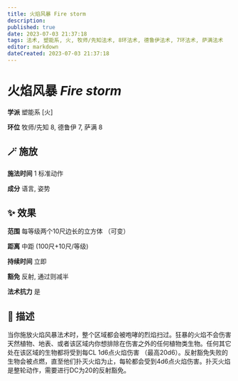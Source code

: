 ```yaml
---
title: 火焰风暴 Fire storm
description: 
published: true
date: 2023-07-03 21:37:18
tags: 法术, 塑能系, 火, 牧师/先知法术, 8环法术, 德鲁伊法术, 7环法术, 萨满法术
editor: markdown
dateCreated: 2023-07-03 21:37:18
---
```


# **火焰风暴** *Fire storm*

**学派** 塑能系 \[火\] 

**环位** 牧师/先知 8, 德鲁伊 7, 萨满 8

## 🪄 施放

**施法时间** 1 标准动作

**成分** 语言, 姿势

## ✨ 效果  

**范围** 每等级两个10尺边长的立方体 （可变）

**距离** 中距 (100尺+10尺/等级)  

**持续时间** 立即 

**豁免** 反射, 通过则减半

**法术抗力** 是

## 📖 描述

当你施放火焰风暴法术时，整个区域都会被咆哮的烈焰扫过。狂暴的火焰不会伤害天然植物、地表、或者该区域内你想排除在伤害之外的任何植物类生物。任何其它处在该区域的生物都将受到每CL 1d6点火焰伤害 （最高20d6）。反射豁免失败的生物会被点燃，直至他们扑灭火焰为止，每轮都会受到4d6点火焰伤害。扑灭火焰是整轮动作，需要进行DC为20的反射豁免。
    